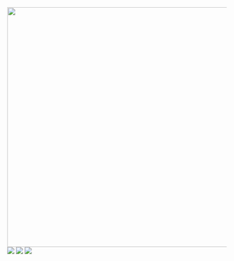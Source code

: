 <div align="center">
  <a href="https://github.com/CinthyaSSoares">
  <img height="550em" src="https://github-readme-stats.vercel.app/api?username=CinthyaSSoares&show_icons=true&theme=gotham&include_all_commits=true&count_private=true"/>
</div>
  
  <div> 
  <a href="https://instagram.com/cinthyadasilvasoares/" target="_blank"><img src="https://img.shields.io/badge/-Instagram-%23E4405F?style=for-the-badge&logo=instagram&logoColor=white" target="_blank"></a>
  <a href = "mailto:cinthyadasilvasoares@outlook.com"><img src="https://img.shields.io/badge/Microsoft_Outlook-0078D4?style=for-the-badge&logo=microsoft-outlook&logoColor=white"></a>
  <a href="https://www.linkedin.com/in/cinthya-da-silva-soares-03111998/" target="_blank"><img src="https://img.shields.io/badge/-LinkedIn-%230077B5?style=for-the-badge&logo=linkedin&logoColor=white" target="_blank"></a>
  </div>
